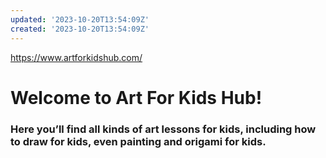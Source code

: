 ```yaml
---
updated: '2023-10-20T13:54:09Z'
created: '2023-10-20T13:54:09Z'
---
```

https://www.artforkidshub.com/

# Welcome to Art For Kids Hub!

### Here you’ll find all kinds of art lessons for kids, including how to draw for kids, even painting and origami for kids.